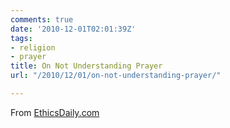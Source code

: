 ```yaml
---
comments: true
date: '2010-12-01T02:01:39Z'
tags:
- religion
- prayer
title: On Not Understanding Prayer
url: "/2010/12/01/on-not-understanding-prayer/"

---
```

From [EthicsDaily.com](http://www.ethicsdaily.com/news.php?viewStory=17082)


